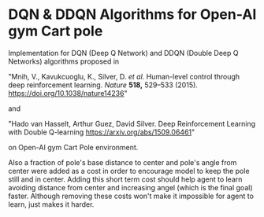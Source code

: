 # DQN & DDQN Algorithms for Open-AI gym Cart pole
Implementation for DQN (Deep Q Network) and DDQN (Double Deep Q Networks) algorithms proposed in 

"Mnih, V., Kavukcuoglu, K., Silver, D. *et al.* Human-level control through deep reinforcement learning.                    *Nature* **518,** 529–533 (2015). https://doi.org/10.1038/nature14236"

and

"Hado van Hasselt, Arthur Guez, David Silver. Deep Reinforcement Learning with Double Q-learning https://arxiv.org/abs/1509.06461"

on Open-AI gym Cart Pole environment.

Also a fraction of pole's base distance to center and pole's angle from center were added as a cost in order to encourage model to keep the pole still and in center. Adding this short term cost should help agent to learn avoiding distance from center and increasing angel (which is the final goal) faster. Although removing these costs won't make it impossible for agent to learn, just makes it harder.